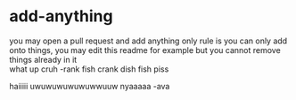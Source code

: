 # add-anything
 you may open a pull request and add anything
 only rule is you can only add onto things, you may edit this readme for example but you cannot remove things already in it 
 <br> what up cruh -rank fish
 crank dish fish piss



 haiiiii uwuwuwuwuwuwwuuw nyaaaaa -ava 
